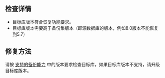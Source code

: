 ## 检查详情

- 目标库版本符合恢复功能要求。
- 目标库版本需要高于备份集版本（即源数据库的版本，例如8.0版本不能恢复到5.7）

## 修复方法

请按 [支持的备份能力](https://cloud.tencent.com/document/product/571/58686) 中的版本要求检查目标库，如果目标库版本不支持，请升级目标库版本。

